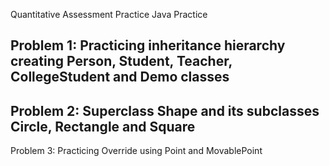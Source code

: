 Quantitative Assessment Practice
Java Practice 

Problem 1: Practicing inheritance hierarchy creating Person, Student, Teacher, CollegeStudent and Demo classes 
---
Problem 2: Superclass Shape and its subclasses Circle, Rectangle and Square
---
Problem 3: Practicing Override using Point and MovablePoint
